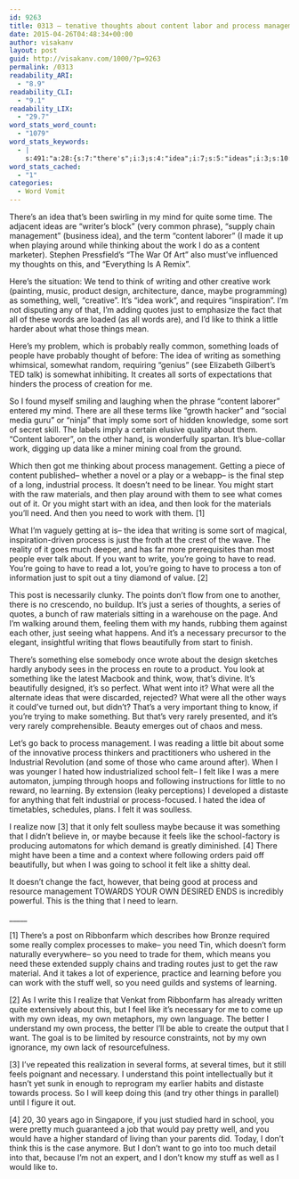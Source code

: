 ```yaml
---
id: 9263
title: 0313 – tenative thoughts about content labor and process management
date: 2015-04-26T04:48:34+00:00
author: visakanv
layout: post
guid: http://visakanv.com/1000/?p=9263
permalink: /0313
readability_ARI:
  - "8.9"
readability_CLI:
  - "9.1"
readability_LIX:
  - "29.7"
word_stats_word_count:
  - "1079"
word_stats_keywords:
  - |
    s:491:"a:28:{s:7:"there's";i:3;s:4:"idea";i:7;s:5:"ideas";i:3;s:10:"management";i:4;s:7:"content";i:5;s:7:"laborer";i:3;s:4:"work";i:6;s:5:"think";i:4;s:7:"writing";i:4;s:5:"maybe";i:3;s:4:"well";i:4;s:4:"just";i:7;s:4:"like";i:9;s:6:"little";i:3;s:7:"process";i:12;s:4:"sort";i:3;s:10:"industrial";i:3;s:4:"need";i:8;s:5:"start";i:3;s:9:"materials";i:3;s:4:"want";i:3;s:5:"going";i:4;s:9:"necessary";i:3;s:11:"beautifully";i:3;s:6:"school";i:4;s:4:"felt";i:6;s:8:"learning";i:3;s:7:"because";i:3;}";
word_stats_cached:
  - "1"
categories:
  - Word Vomit
---
```

There&#8217;s an idea that&#8217;s been swirling in my mind for quite some time. The adjacent ideas are &#8220;writer&#8217;s block&#8221; (very common phrase), &#8220;supply chain management&#8221; (business idea), and the term &#8220;content laborer&#8221; (I made it up when playing around while thinking about the work I do as a content marketer). Stephen Pressfield&#8217;s &#8220;The War Of Art&#8221; also must&#8217;ve influenced my thoughts on this, and &#8220;Everything Is A Remix&#8221;.

Here&#8217;s the situation: We tend to think of writing and other creative work (painting, music, product design, architecture, dance, maybe programming) as something, well, &#8220;creative&#8221;. It&#8217;s &#8220;idea work&#8221;, and requires &#8220;inspiration&#8221;. I&#8217;m not disputing any of that, I&#8217;m adding quotes just to emphasize the fact that all of these words are loaded (as all words are), and I&#8217;d like to think a little harder about what those things mean.

Here&#8217;s my problem, which is probably really common, something loads of people have probably thought of before: The idea of writing as something whimsical, somewhat random, requiring &#8220;genius&#8221; (see Elizabeth Gilbert&#8217;s TED talk) is somewhat inhibiting. It creates all sorts of expectations that hinders the process of creation for me.

So I found myself smiling and laughing when the phrase &#8220;content laborer&#8221; entered my mind. There are all these terms like &#8220;growth hacker&#8221; and &#8220;social media guru&#8221; or &#8220;ninja&#8221; that imply some sort of hidden knowledge, some sort of secret skill. The labels imply a certain elusive quality about them. &#8220;Content laborer&#8221;, on the other hand, is wonderfully spartan. It&#8217;s blue-collar work, digging up data like a miner mining coal from the ground.

Which then got me thinking about process management. Getting a piece of content published– whether a novel or a play or a webapp– is the final step of a long, industrial process. It doesn&#8217;t need to be linear. You might start with the raw materials, and then play around with them to see what comes out of it. Or you might start with an idea, and then look for the materials you&#8217;ll need. And then you need to work with them. [1]

What I&#8217;m vaguely getting at is– the idea that writing is some sort of magical, inspiration-driven process is just the froth at the crest of the wave. The reality of it goes much deeper, and has far more prerequisites than most people ever talk about. If you want to write, you&#8217;re going to have to read. You&#8217;re going to have to read a lot, you&#8217;re going to have to process a ton of information just to spit out a tiny diamond of value. [2]

This post is necessarily clunky. The points don&#8217;t flow from one to another, there is no crescendo, no buildup. It&#8217;s just a series of thoughts, a series of quotes, a bunch of raw materials sitting in a warehouse on the page. And I&#8217;m walking around them, feeling them with my hands, rubbing them against each other, just seeing what happens. And it&#8217;s a necessary precursor to the elegant, insightful writing that flows beautifully from start to finish.

There&#8217;s something else somebody once wrote about the design sketches hardly anybody sees in the process en route to a product. You look at something like the latest Macbook and think, wow, that&#8217;s divine. It&#8217;s beautifully designed, it&#8217;s so perfect. What went into it? What were all the alternate ideas that were discarded, rejected? What were all the other ways it could&#8217;ve turned out, but didn&#8217;t? That&#8217;s a very important thing to know, if you&#8217;re trying to make something. But that&#8217;s very rarely presented, and it&#8217;s very rarely comprehensible. Beauty emerges out of chaos and mess.

Let&#8217;s go back to process management. I was reading a little bit about some of the innovative process thinkers and practitioners who ushered in the Industrial Revolution (and some of those who came around after). When I was younger I hated how industrialized school felt– I felt like I was a mere automaton, jumping through hoops and following instructions for little to no reward, no learning. By extension (leaky perceptions) I developed a distaste for anything that felt industrial or process-focused. I hated the idea of timetables, schedules, plans. I felt it was soulless.

I realize now [3] that it only felt soulless maybe because it was something that I didn&#8217;t believe in, or maybe because it feels like the school-factory is producing automatons for which demand is greatly diminished. [4] There might have been a time and a context where following orders paid off beautifully, but when I was going to school it felt like a shitty deal.

It doesn&#8217;t change the fact, however, that being good at process and resource management TOWARDS YOUR OWN DESIRED ENDS is incredibly powerful. This is the thing that I need to learn.

\_____

[1] There&#8217;s a post on Ribbonfarm which describes how Bronze required some really complex processes to make– you need Tin, which doesn&#8217;t form naturally everywhere– so you need to trade for them, which means you need these extended supply chains and trading routes just to get the raw material. And it takes a lot of experience, practice and learning before you can work with the stuff well, so you need guilds and systems of learning.

[2] As I write this I realize that Venkat from Ribbonfarm has already written quite extensively about this, but I feel like it&#8217;s necessary for me to come up with my own ideas, my own metaphors, my own language. The better I understand my own process, the better I&#8217;ll be able to create the output that I want. The goal is to be limited by resource constraints, not by my own ignorance, my own lack of resourcefulness.

[3] I&#8217;ve repeated this realization in several forms, at several times, but it still feels poignant and necessary. I understand this point intellectually but it hasn&#8217;t yet sunk in enough to reprogram my earlier habits and distaste towards process. So I will keep doing this (and try other things in parallel) until I figure it out.

[4] 20, 30 years ago in Singapore, if you just studied hard in school, you were pretty much guaranteed a job that would pay pretty well, and you would have a higher standard of living than your parents did. Today, I don&#8217;t think this is the case anymore. But I don&#8217;t want to go into too much detail into that, because I&#8217;m not an expert, and I don&#8217;t know my stuff as well as I would like to.